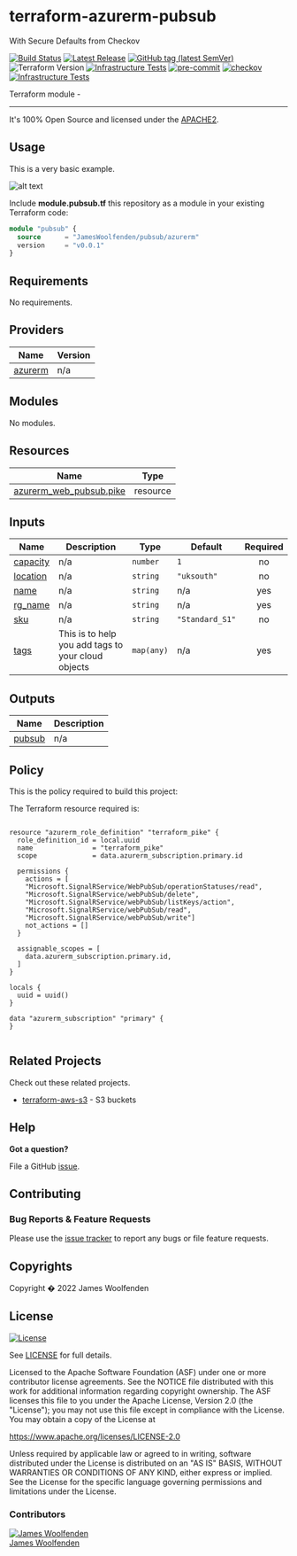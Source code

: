 # terraform-azurerm-pubsub

With Secure Defaults from Checkov

[![Build Status](https://github.com/JamesWoolfenden/terraform-azurerm-pubsub/workflows/Verify%20and%20Bump/badge.svg?branch=master)](https://github.com/JamesWoolfenden/terraform-azurerm-pubsub)
[![Latest Release](https://img.shields.io/github/release/JamesWoolfenden/terraform-azurerm-pubsub.svg)](https://github.com/JamesWoolfenden/terraform-azurerm-pubsub/releases/latest)
[![GitHub tag (latest SemVer)](https://img.shields.io/github/tag/JamesWoolfenden/terraform-azurerm-pubsub.svg?label=latest)](https://github.com/JamesWoolfenden/terraform-azurerm-pubsub/releases/latest)
![Terraform Version](https://img.shields.io/badge/tf-%3E%3D0.14.0-blue.svg)
[![Infrastructure Tests](https://www.bridgecrew.cloud/badges/github/JamesWoolfenden/terraform-azurerm-pubsub/cis_aws)](https://www.bridgecrew.cloud/link/badge?vcs=github&fullRepo=JamesWoolfenden%2Fterraform-azurerm-pubsub&benchmark=CIS+AWS+V1.2)
[![pre-commit](https://img.shields.io/badge/pre--commit-enabled-brightgreen?logo=pre-commit&logoColor=white)](https://github.com/pre-commit/pre-commit)
[![checkov](https://img.shields.io/badge/checkov-verified-brightgreen)](https://www.checkov.io/)
[![Infrastructure Tests](https://www.bridgecrew.cloud/badges/github/jameswoolfenden/terraform-azurerm-pubsub/general)](https://www.bridgecrew.cloud/link/badge?vcs=github&fullRepo=JamesWoolfenden%2Fterraform-azurerm-pubsub&benchmark=INFRASTRUCTURE+SECURITY)

Terraform module -

---

It's 100% Open Source and licensed under the [APACHE2](LICENSE).

## Usage

This is a very basic example.

![alt text](./diagram/message_queue.png)

Include **module.pubsub.tf** this repository as a module in your existing Terraform code:

```terraform
module "pubsub" {
  source      = "JamesWoolfenden/pubsub/azurerm"
  version     = "v0.0.1"
}
```

<!-- BEGINNING OF PRE-COMMIT-TERRAFORM DOCS HOOK -->
## Requirements

No requirements.

## Providers

| Name | Version |
|------|---------|
| <a name="provider_azurerm"></a> [azurerm](#provider\_azurerm) | n/a |

## Modules

No modules.

## Resources

| Name | Type |
|------|------|
| [azurerm_web_pubsub.pike](https://registry.terraform.io/providers/hashicorp/azurerm/latest/docs/resources/web_pubsub) | resource |

## Inputs

| Name | Description | Type | Default | Required |
|------|-------------|------|---------|:--------:|
| <a name="input_capacity"></a> [capacity](#input\_capacity) | n/a | `number` | `1` | no |
| <a name="input_location"></a> [location](#input\_location) | n/a | `string` | `"uksouth"` | no |
| <a name="input_name"></a> [name](#input\_name) | n/a | `string` | n/a | yes |
| <a name="input_rg_name"></a> [rg\_name](#input\_rg\_name) | n/a | `string` | n/a | yes |
| <a name="input_sku"></a> [sku](#input\_sku) | n/a | `string` | `"Standard_S1"` | no |
| <a name="input_tags"></a> [tags](#input\_tags) | This is to help you add tags to your cloud objects | `map(any)` | n/a | yes |

## Outputs

| Name | Description |
|------|-------------|
| <a name="output_pubsub"></a> [pubsub](#output\_pubsub) | n/a |
<!-- END OF PRE-COMMIT-TERRAFORM DOCS HOOK -->

## Policy

This is the policy required to build this project:

<!-- BEGINNING OF PRE-COMMIT-PIKE DOCS HOOK -->
The Terraform resource required is:

```golang

resource "azurerm_role_definition" "terraform_pike" {
  role_definition_id = local.uuid
  name               = "terraform_pike"
  scope              = data.azurerm_subscription.primary.id

  permissions {
    actions = [
    "Microsoft.SignalRService/WebPubSub/operationStatuses/read",
    "Microsoft.SignalRService/webPubSub/delete",
    "Microsoft.SignalRService/webPubSub/listKeys/action",
    "Microsoft.SignalRService/webPubSub/read",
    "Microsoft.SignalRService/webPubSub/write"]
    not_actions = []
  }

  assignable_scopes = [
    data.azurerm_subscription.primary.id,
  ]
}

locals {
  uuid = uuid()
}

data "azurerm_subscription" "primary" {
}


```
<!-- END OF PRE-COMMIT-PIKE DOCS HOOK -->

## Related Projects

Check out these related projects.

- [terraform-aws-s3](https://github.com/jameswoolfenden/terraform-aws-s3) - S3 buckets

## Help

**Got a question?**

File a GitHub [issue](https://github.com/JamesWoolfenden/terraform-azurerm-pubsub/issues).

## Contributing

### Bug Reports & Feature Requests

Please use the [issue tracker](https://github.com/JamesWoolfenden/terraform-azurerm-pubsub/issues) to report any bugs or file feature requests.

## Copyrights

Copyright � 2022 James Woolfenden

## License

[![License](https://img.shields.io/badge/License-Apache%202.0-blue.svg)](https://opensource.org/licenses/Apache-2.0)

See [LICENSE](LICENSE) for full details.

Licensed to the Apache Software Foundation (ASF) under one
or more contributor license agreements. See the NOTICE file
distributed with this work for additional information
regarding copyright ownership. The ASF licenses this file
to you under the Apache License, Version 2.0 (the
"License"); you may not use this file except in compliance
with the License. You may obtain a copy of the License at

<https://www.apache.org/licenses/LICENSE-2.0>

Unless required by applicable law or agreed to in writing,
software distributed under the License is distributed on an
"AS IS" BASIS, WITHOUT WARRANTIES OR CONDITIONS OF ANY
KIND, either express or implied. See the License for the
specific language governing permissions and limitations
under the License.

### Contributors

[![James Woolfenden][jameswoolfenden_avatar]][jameswoolfenden_homepage]<br/>[James Woolfenden][jameswoolfenden_homepage]

[jameswoolfenden_homepage]: https://github.com/jameswoolfenden
[jameswoolfenden_avatar]: https://github.com/jameswoolfenden.png?size=150
